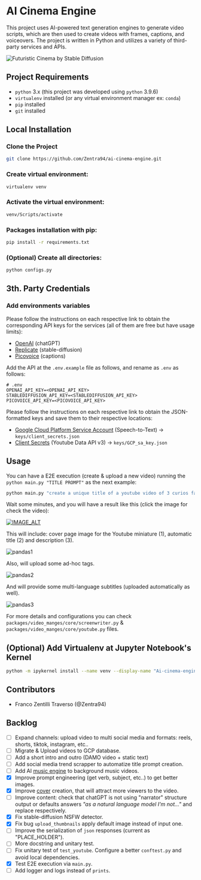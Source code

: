 # AI Cinema Engine

This project uses AI-powered text generation engines to generate video scripts, which are then used to create videos with frames, captions, and voiceovers. The project is written in Python and utilizes a variety of third-party services and APIs.

![Futuristic Cinema by Stable Diffusion](statics/images/logo.png)

## Project Requirements

- `python` 3.x (this project was developed using `python` 3.9.6)
- `virtualenv` installed (or any virtual environment manager ex: `conda`) 
- `pip` installed
- `git` installed

## Local Installation

### Clone the Project
```bash
git clone https://github.com/Zentra94/ai-cinema-engine.git
```

### Create virtual environment:
```bash
virtualenv venv
```
### Activate the virtual environment:
```bash
venv/Scripts/activate
```
### Packages installation with pip:
```bash
pip install -r requirements.txt
```
### (Optional) Create all directories:
```bash
python configs.py
```

## 3th. Party Credentials

### Add environments variables

Please follow the instructions on each respective link to obtain the corresponding API 
keys for the services (all of them are free but have usage limits):

- [OpenAI](https://help.openai.com/en/articles/4936850-where-do-i-find-my-secret-api-key) (chatGPT)
- [Replicate](https://replicate.com/docs/get-started/python) (stable-diffusion) 
- [Picovoice](https://github.com/Picovoice/picovoice/tree/master/sdk/python) (captions)

Add the API at the `.env.example` file as follows, and rename as `.env` as follows:
```text
# .env
OPENAI_API_KEY=<OPENAI_API_KEY>
STABLEDIFFUSION_API_KEY=<STABLEDIFFUSION_API_KEY>
PICOVOICE_API_KEY=<PICOVOICE_API_KEY>
```
Please follow the instructions on each respective link to obtain the JSON-formatted 
keys and save them to their respective locations:

- [Google Cloud Platform Service Account](https://cloud.google.com/iam/docs/service-accounts-create) (Speech-to-Text) &rarr;  `keys/client_secrets.json`
- [Client Secrets](https://developers.google.com/youtube/v3/quickstart/python) (Youtube Data API v3) &rarr;  `keys/GCP_sa_key.json`


## Usage

You can have a E2E execution (create & upload a new video) running the `python main.py "TITLE PROMPT"` as the next example:

```bash
python main.py "create a unique title of a youtube video of 3 curios facts about pandas bears"
```

Wait some minutes, and you will have a result like this (click the image for check the video):

[![IMAGE_ALT](statics/images/pandas_example.png)](https://www.youtube.com/watch?v=LP7kzXZt34Q)

This will include: cover page image for the Youtube miniature (1), automatic title (2) and description (3).

![pandas1](statics/images/pandas_example_1.png)

Also, will upload some ad-hoc tags.

![pandas2](statics/images/pandas_example_2.png)

And will provide some multi-language subtitles (uploaded automatically as well).

![pandas3](statics/images/pandas_example_3.png)

For more details and configurations you can check `packages/video_manges/core/screenwriter.py` & `packages/video_manges/core/youtube.py` files.



## (Optional) Add Virtualenv at Jupyter Notebook's Kernel

```bash
python -m ipykernel install --name venv --display-name "Ai-cinema-engine-venv"
```

## Contributors

- Franco Zentilli Traverso (@Zentra94)

## Backlog
- [ ] Expand channels: upload video to multi social media and formats: reels, shorts, tiktok, instagram, etc..
- [ ] Migrate & Upload videos to GCP database.
- [ ] Add a short intro and outro (DAMO video + static text)
- [ ] Add social media trend scrapper to automatize title prompt creation.
- [ ] Add AI [music engine](https://google-research.github.io/seanet/musiclm/examples/) to background music videos.
- [x] Improve prompt engineering (get verb, subject, etc..) to get better images.
- [X] Improve [cover](https://blog.devgenius.io/how-to-generate-youtube-thumbnails-easily-with-python-5d0a1f441f20) creation, that will attract more viewers to the video.
- [ ] Improve content: check that chatGPT is not using "narrator" structure output or defaults answers _"as a natural language model I'm not..."_ and replace respectively.
- [X] Fix stable-diffusion NSFW detector.
- [x] Fix bug `upload_thumbnails` apply default image instead of input one.
- [ ] Improve the serialization of `json` responses (current as "PLACE_HOLDER").
- [ ] More docstring and unitary test.
- [ ] Fix unitary test of `test_youtube`. Configure a better `conftest.py` and avoid local dependencies.
- [x] Test E2E execution via `main.py`.
- [ ] Add logger and logs instead of `prints`.

